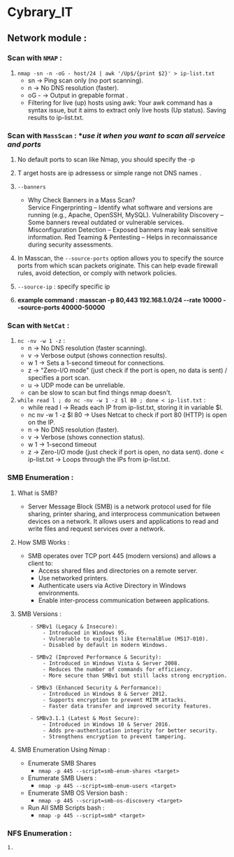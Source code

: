 # Cybrary_IT
## Network module :
### Scan with `NMAP` :
1. `nmap -sn -n -oG - host/24 | awk '/Up$/{print $2}' > ip-list.txt`
    - sn → Ping scan only (no port scanning).
    - n → No DNS resolution (faster).
    - oG - → Output in grepable format .
    - Filtering for live (up) hosts using awk:
    Your awk command has a syntax issue, but it aims to extract only live hosts (Up status).
    Saving results to ip-list.txt.

### Scan with `MassScan` : **use it when you want to scan all serveice and ports*
1. No default ports to scan like Nmap, you should specify the -p <ports>
2. T arget hosts are ip adressess or simple range not DNS names .
3. `--banners`
   - Why Check Banners in a Mass Scan? <BR>
Service Fingerprinting – Identify what software and versions are running (e.g., Apache, OpenSSH, MySQL).
Vulnerability Discovery – Some banners reveal outdated or vulnerable services.
Misconfiguration Detection – Exposed banners may leak sensitive information.
Red Teaming & Pentesting – Helps in reconnaissance during security assessments.

4. In Masscan, the `--source-ports` option allows you to specify the source ports from which scan packets originate. This can help evade firewall rules, avoid detection, or comply with network policies.
5. `--source-ip`  : specify specific ip
6. **example command : masscan -p 80,443 192.168.1.0/24 --rate 10000 --source-ports 40000-50000**
### Scan with `NetCat` : 
1. `nc -nv -w 1 -z` :<br>
    - n → No DNS resolution (faster scanning).
    - v → Verbose output (shows connection results).
    - w 1 → Sets a 1-second timeout for connections.
    - z → "Zero-I/O mode" (just check if the port is open, no data is sent) / specifies a port scan.
    - u → UDP mode can be unreliable.
    - can be slow to scan but find things nmap doesn't.
2. `while read l ; do nc -nv -w 1 -z $l 80 ; done < ip-list.txt` : 
    - while read l → Reads each IP from ip-list.txt, storing it in variable $l.
    - nc nv -w 1 -z $l 80 → Uses Netcat to check if port 80 (HTTP) is open on the IP.
    - n → No DNS resolution (faster).
    - v → Verbose (shows connection status).
    - w 1 → 1-second timeout
    - z → Zero-I/O mode (just check if port is open, no data sent).
    done < ip-list.txt → Loops through the IPs from ip-list.txt.

### SMB Enumeration :
1. What is SMB?
   - Server Message Block (SMB) is a network protocol used for file sharing, printer sharing, and interprocess communication between devices on a network. It                 allows users and applications to read and write files and request services over a network.
2. How SMB Works :
   - SMB operates over TCP port 445 (modern versions) and allows a client to:
       - Access shared files and directories on a remote server.
       - Use networked printers.
       - Authenticate users via Active Directory in Windows environments.
       - Enable inter-process communication between applications.
3. SMB Versions :
 
           - SMBv1 (Legacy & Insecure):
               - Introduced in Windows 95.
               - Vulnerable to exploits like EternalBlue (MS17-010).
               - Disabled by default in modern Windows.
   
           - SMBv2 (Improved Performance & Security):
               - Introduced in Windows Vista & Server 2008.
               - Reduces the number of commands for efficiency.
               - More secure than SMBv1 but still lacks strong encryption.
   
           - SMBv3 (Enhanced Security & Performance):
               - Introduced in Windows 8 & Server 2012.
               - Supports encryption to prevent MITM attacks.
               - Faster data transfer and improved security features.
   
           - SMBv3.1.1 (Latest & Most Secure):
               - Introduced in Windows 10 & Server 2016.
               - Adds pre-authentication integrity for better security.
               - Strengthens encryption to prevent tampering.
4. SMB Enumeration Using Nmap :
   - Enumerate SMB Shares
     - `nmap -p 445 --script=smb-enum-shares <target>`
   - Enumerate SMB Users :
     - `nmap -p 445 --script=smb-enum-users <target>`
   - Enumerate SMB OS Version bash :
     - `nmap -p 445 --script=smb-os-discovery <target>`
   - Run All SMB Scripts bash :
     - `nmap -p 445 --script=smb* <target>`
       
### NFS Enumeration :
    1. 


   
